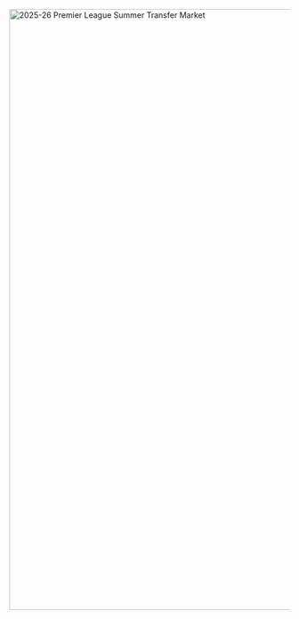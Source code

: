 <img width="1919" height="1079" alt="2025-26 Premier League Summer Transfer Market" src="https://github.com/user-attachments/assets/db90d90d-b5e2-4083-aaeb-32ba47a79d48" />
